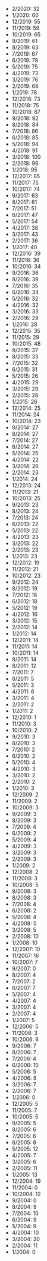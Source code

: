 *  2/2020: 32
*  1/2020: 60
*  12/2019: 55
*  11/2019: 59
*  10/2019: 65
*  9/2019: 61
*  8/2019: 63
*  7/2019: 67
*  6/2019: 78
*  5/2019: 75
*  4/2019: 73
*  3/2019: 76
*  2/2019: 68
*  1/2019: 78
*  12/2018: 73
*  11/2018: 75
*  10/2018: 87
*  9/2018: 92
*  8/2018: 84
*  7/2018: 86
*  6/2018: 85
*  5/2018: 94
*  4/2018: 91
*  3/2018: 100
*  2/2018: 96
*  1/2018: 95
*  12/2017: 85
*  11/2017: 75
*  10/2017: 74
*  9/2017: 63
*  8/2017: 61
*  7/2017: 51
*  6/2017: 47
*  5/2017: 54
*  4/2017: 38
*  3/2017: 43
*  2/2017: 36
*  1/2017: 40
*  12/2016: 39
*  11/2016: 36
*  10/2016: 34
*  9/2016: 36
*  8/2016: 39
*  7/2016: 35
*  6/2016: 34
*  5/2016: 32
*  4/2016: 32
*  3/2016: 33
*  2/2016: 29
*  1/2016: 28
*  12/2015: 35
*  11/2015: 29
*  10/2015: 48
*  9/2015: 37
*  8/2015: 33
*  7/2015: 32
*  6/2015: 31
*  5/2015: 26
*  4/2015: 29
*  3/2015: 29
*  2/2015: 28
*  1/2015: 26
*  12/2014: 25
*  11/2014: 24
*  10/2014: 23
*  9/2014: 27
*  8/2014: 27
*  7/2014: 27
*  6/2014: 27
*  5/2014: 25
*  4/2014: 22
*  3/2014: 26
*  2/2014: 23
*  1/2014: 24
*  12/2013: 24
*  11/2013: 21
*  10/2013: 25
*  9/2013: 23
*  8/2013: 24
*  7/2013: 24
*  6/2013: 22
*  5/2013: 22
*  4/2013: 23
*  3/2013: 22
*  2/2013: 23
*  1/2013: 23
*  12/2012: 19
*  11/2012: 21
*  10/2012: 23
*  9/2012: 24
*  8/2012: 19
*  7/2012: 18
*  6/2012: 18
*  5/2012: 19
*  4/2012: 16
*  3/2012: 15
*  2/2012: 14
*  1/2012: 14
*  12/2011: 14
*  11/2011: 14
*  10/2011: 14
*  9/2011: 14
*  8/2011: 12
*  7/2011: 7
*  6/2011: 5
*  5/2011: 3
*  4/2011: 6
*  3/2011: 4
*  2/2011: 2
*  1/2011: 2
*  12/2010: 1
*  11/2010: 3
*  10/2010: 2
*  9/2010: 3
*  8/2010: 3
*  7/2010: 2
*  6/2010: 2
*  5/2010: 4
*  4/2010: 3
*  3/2010: 2
*  2/2010: 2
*  1/2010: 3
*  12/2009: 2
*  11/2009: 2
*  10/2009: 3
*  9/2009: 3
*  8/2009: 3
*  7/2009: 4
*  6/2009: 2
*  5/2009: 4
*  4/2009: 3
*  3/2009: 3
*  2/2009: 3
*  1/2009: 2
*  12/2008: 2
*  11/2008: 3
*  10/2008: 5
*  9/2008: 3
*  8/2008: 3
*  7/2008: 4
*  6/2008: 2
*  5/2008: 4
*  4/2008: 5
*  3/2008: 5
*  2/2008: 10
*  1/2008: 10
*  12/2007: 10
*  11/2007: 16
*  10/2007: 7
*  9/2007: 0
*  8/2007: 4
*  7/2007: 2
*  6/2007: 7
*  5/2007: 4
*  4/2007: 4
*  3/2007: 4
*  2/2007: 4
*  1/2007: 5
*  12/2006: 5
*  11/2006: 3
*  10/2006: 6
*  9/2006: 7
*  8/2006: 7
*  7/2006: 4
*  6/2006: 10
*  5/2006: 5
*  4/2006: 8
*  3/2006: 7
*  2/2006: 7
*  1/2006: 0
*  12/2005: 5
*  11/2005: 7
*  10/2005: 5
*  9/2005: 5
*  8/2005: 6
*  7/2005: 6
*  6/2005: 6
*  5/2005: 12
*  4/2005: 7
*  3/2005: 6
*  2/2005: 11
*  1/2005: 13
*  12/2004: 19
*  11/2004: 0
*  10/2004: 12
*  9/2004: 0
*  8/2004: 9
*  7/2004: 10
*  6/2004: 9
*  5/2004: 9
*  4/2004: 10
*  3/2004: 20
*  2/2004: 11
*  1/2004: 0